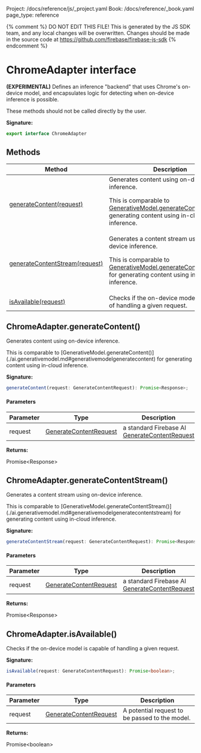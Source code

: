 Project: /docs/reference/js/_project.yaml
Book: /docs/reference/_book.yaml
page_type: reference

{% comment %}
DO NOT EDIT THIS FILE!
This is generated by the JS SDK team, and any local changes will be
overwritten. Changes should be made in the source code at
https://github.com/firebase/firebase-js-sdk
{% endcomment %}

# ChromeAdapter interface
<b>(EXPERIMENTAL)</b> Defines an inference "backend" that uses Chrome's on-device model, and encapsulates logic for detecting when on-device inference is possible.

These methods should not be called directly by the user.

<b>Signature:</b>

```typescript
export interface ChromeAdapter 
```

## Methods

|  Method | Description |
|  --- | --- |
|  [generateContent(request)](./ai.chromeadapter.md#chromeadaptergeneratecontent) | Generates content using on-device inference.<p>This is comparable to [GenerativeModel.generateContent()](./ai.generativemodel.md#generativemodelgeneratecontent) for generating content using in-cloud inference.</p> |
|  [generateContentStream(request)](./ai.chromeadapter.md#chromeadaptergeneratecontentstream) | Generates a content stream using on-device inference.<p>This is comparable to [GenerativeModel.generateContentStream()](./ai.generativemodel.md#generativemodelgeneratecontentstream) for generating content using in-cloud inference.</p> |
|  [isAvailable(request)](./ai.chromeadapter.md#chromeadapterisavailable) | Checks if the on-device model is capable of handling a given request. |

## ChromeAdapter.generateContent()

Generates content using on-device inference.

<p>This is comparable to [GenerativeModel.generateContent()](./ai.generativemodel.md#generativemodelgeneratecontent) for generating content using in-cloud inference.</p>

<b>Signature:</b>

```typescript
generateContent(request: GenerateContentRequest): Promise<Response>;
```

#### Parameters

|  Parameter | Type | Description |
|  --- | --- | --- |
|  request | [GenerateContentRequest](./ai.generatecontentrequest.md#generatecontentrequest_interface) | a standard Firebase AI [GenerateContentRequest](./ai.generatecontentrequest.md#generatecontentrequest_interface) |

<b>Returns:</b>

Promise&lt;Response&gt;

## ChromeAdapter.generateContentStream()

Generates a content stream using on-device inference.

<p>This is comparable to [GenerativeModel.generateContentStream()](./ai.generativemodel.md#generativemodelgeneratecontentstream) for generating content using in-cloud inference.</p>

<b>Signature:</b>

```typescript
generateContentStream(request: GenerateContentRequest): Promise<Response>;
```

#### Parameters

|  Parameter | Type | Description |
|  --- | --- | --- |
|  request | [GenerateContentRequest](./ai.generatecontentrequest.md#generatecontentrequest_interface) | a standard Firebase AI [GenerateContentRequest](./ai.generatecontentrequest.md#generatecontentrequest_interface) |

<b>Returns:</b>

Promise&lt;Response&gt;

## ChromeAdapter.isAvailable()

Checks if the on-device model is capable of handling a given request.

<b>Signature:</b>

```typescript
isAvailable(request: GenerateContentRequest): Promise<boolean>;
```

#### Parameters

|  Parameter | Type | Description |
|  --- | --- | --- |
|  request | [GenerateContentRequest](./ai.generatecontentrequest.md#generatecontentrequest_interface) | A potential request to be passed to the model. |

<b>Returns:</b>

Promise&lt;boolean&gt;

